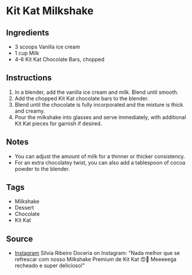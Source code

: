  # Kit Kat Milkshake

## Ingredients

- 3 scoops Vanilla ice cream
- 1 cup Milk
- 4-6 Kit Kat Chocolate Bars, chopped

## Instructions

1. In a blender, add the vanilla ice cream and milk. Blend until smooth.
2. Add the chopped Kit Kat chocolate bars to the blender.
3. Blend until the chocolate is fully incorporated and the mixture is thick and creamy.
4. Pour the milkshake into glasses and serve immediately, with additional Kit Kat pieces for garnish if desired.

## Notes

- You can adjust the amount of milk for a thinner or thicker consistency.
- For an extra chocolatey twist, you can also add a tablespoon of cocoa powder to the blender.

## Tags

- Milkshake
- Dessert
- Chocolate
- Kit Kat

## Source

- [Instagram](https://www.instagram.com/p/C3SrGkuu38L) Silvia Ribeiro Doceria on Instagram: "Nada melhor que se refrescar com nosso Milkshake Premium de Kit Kat 😍🫶 Meeeeega recheado e super delicioso!"